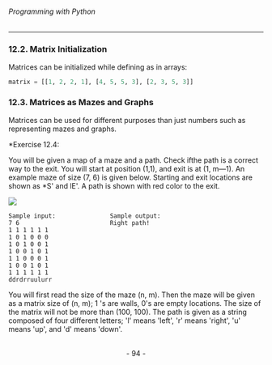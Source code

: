 ###### Programming with Python
---

### 12.2. Matrix Initialization

Matrices can be initialized while defining as in arrays:

```python
matrix = [[1, 2, 2, 1], [4, 5, 5, 3], [2, 3, 5, 3]]
```


### 12.3. Matrices as Mazes and Graphs

Matrices can be used for different purposes than just numbers such as representing
mazes and graphs.

*Exercise 12.4:

You will be given a map of a maze and a path. Check ifthe path is a correct way to the exit. You will start at position (1,1), and exit is at (1, m—1). An example maze of size (7, 6) is given below. Starting and exit locations
are shown as *S' and lE'. A path is shown with red color to the exit.

![](http://legendary.cdn.play8.io/learnpython/img/day12/d12-p2.png)


```
Sample input:               Sample output:
7 6                         Right path!
1 1 1 1 1 1
1 0 1 0 0 0
1 0 1 0 0 1
1 0 0 1 0 1
1 1 0 0 0 1
1 0 0 1 0 1
1 1 1 1 1 1
ddrdrruulurr
```

You will first read the size of the maze (n, m). Then the maze will be given as a matrix size of (n, m); 1 's are walls, 0's are empty locations. The size of the matrix will not be more than (100, 100). The path is given as a string composed of four different letters; 'l' means 'left', 'r' means 'right', 'u' means 'up', and 'd' means 'down'.

<br>

<center> - 94 - </center>